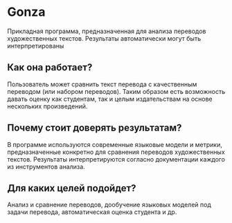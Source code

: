 # Gonza

Прикладная программа, предназначенная для анализа переводов художественных текстов. Результаты автоматически могут быть интерпретированы


## Как она работает?

Пользователь может сравнить текст перевода с качественным переводом (или набором переводов).
Таким образом есть возможность давать оценку как студентам, так и целым издательствам на основе нескольких произведений.
## Почему стоит доверять результатам?

В программе используются современные языковые модели и метрики, предназначенные конкретно для сравнения переводов художественных текстов.
Результаты интерпретируются согласно документации каждого из инструментов анализа.

## Для каких целей подойдет?

Анализ и сравнение переводов, дообучение языковых моделей под задачи перевода, автоматическая оценка студента и др.